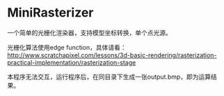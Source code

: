 # MiniRasterizer
一个简单的光栅化渲染器，支持模型坐标转换，单个点光源。

光栅化算法使用edge function，具体请看：http://www.scratchapixel.com/lessons/3d-basic-rendering/rasterization-practical-implementation/rasterization-stage

本程序无法交互，运行程序后，在同目录下生成一张output.bmp，即为运算结果。
